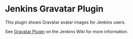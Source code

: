 Jenkins Gravatar Plugin
=========================

This plugin shows Gravatar avatar images for Jenkins users.

See [Gravatar Plugin](https://wiki.jenkins-ci.org/display/JENKINS/Gravatar+plugin) on the Jenkins Wiki for more information.
